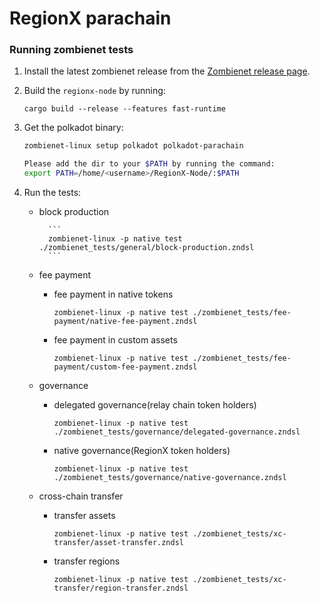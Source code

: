# RegionX parachain

### Running zombienet tests

1. Install the latest zombienet release from the [Zombienet release page](https://github.com/paritytech/zombienet/releases).

2. Build the `regionx-node` by running:

    ```
    cargo build --release --features fast-runtime
    ```

3. Get the polkadot binary:

    ```sh
    zombienet-linux setup polkadot polkadot-parachain

    Please add the dir to your $PATH by running the command:
    export PATH=/home/<username>/RegionX-Node/:$PATH
    ```

4. Run the tests:

    - block production


            ```
            zombienet-linux -p native test ./zombienet_tests/general/block-production.zndsl
            ```

    - fee payment
        - fee payment in native tokens

            ```
            zombienet-linux -p native test ./zombienet_tests/fee-payment/native-fee-payment.zndsl
            ```

        - fee payment in custom assets

            ```
            zombienet-linux -p native test ./zombienet_tests/fee-payment/custom-fee-payment.zndsl
            ```

    - governance

        - delegated governance(relay chain token holders)

            ```
            zombienet-linux -p native test ./zombienet_tests/governance/delegated-governance.zndsl
            ```

        - native governance(RegionX token holders)

            ```
            zombienet-linux -p native test ./zombienet_tests/governance/native-governance.zndsl
            ```
    
    - cross-chain transfer

        - transfer assets
        
            ```
            zombienet-linux -p native test ./zombienet_tests/xc-transfer/asset-transfer.zndsl
            ```

        - transfer regions

            ```
            zombienet-linux -p native test ./zombienet_tests/xc-transfer/region-transfer.zndsl
            ```